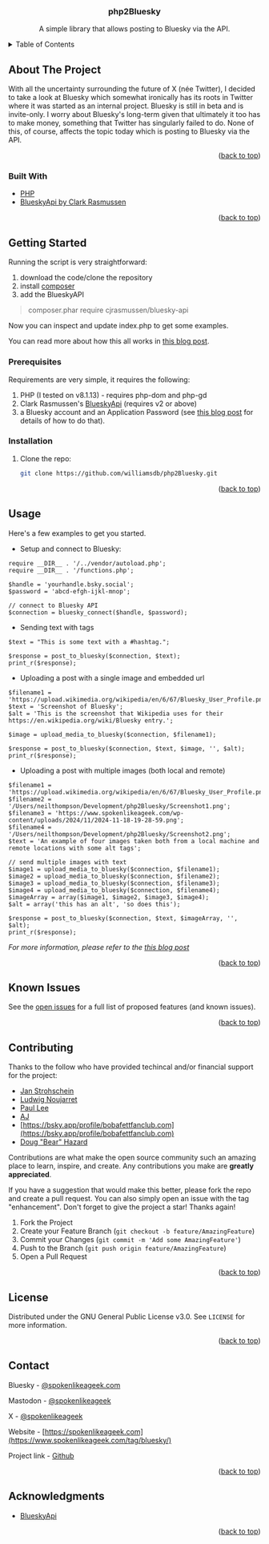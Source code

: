 <a name="readme-top"></a>


<!-- PROJECT LOGO -->
<br />
<div align="center">

<h3 align="center">php2Bluesky</h3>

  <p align="center">
    A simple library that allows posting to Bluesky via the API.
    <br />
  </p>
</div>



<!-- TABLE OF CONTENTS -->
<details>
  <summary>Table of Contents</summary>
  <ol>
    <li>
      <a href="#about-the-project">About The Project</a>
      <ul>
        <li><a href="#built-with">Built With</a></li>
      </ul>
    </li>
    <li>
      <a href="#getting-started">Getting Started</a>
      <ul>
        <li><a href="#prerequisites">Prerequisites</a></li>
        <li><a href="#installation">Installation</a></li>
      </ul>
    </li>
    <li><a href="#usage">Usage</a></li>
    <li><a href="#roadmap">Roadmap</a></li>
    <li><a href="#contributing">Contributing</a></li>
    <li><a href="#license">License</a></li>
    <li><a href="#contact">Contact</a></li>
    <li><a href="#acknowledgments">Acknowledgments</a></li>
  </ol>
</details>



<!-- ABOUT THE PROJECT -->
## About The Project

With all the uncertainty surrounding the future of X (née Twitter), I decided to take a look at Bluesky which somewhat ironically has its roots in Twitter where it was started as an internal project. Bluesky is still in beta and is invite-only. I worry about Bluesky's long-term given that ultimately it too has to make money, something that Twitter has singularly failed to do. None of this, of course, affects the topic today which is posting to Bluesky via the API.

<script type='text/javascript' src='https://storage.ko-fi.com/cdn/widget/Widget_2.js'></script><script type='text/javascript'>kofiwidget2.init('Support me on Ko-fi', '#72a4f2', 'Y8Y0POEES');kofiwidget2.draw();</script> 

<p align="right">(<a href="#readme-top">back to top</a>)</p>



### Built With

* [PHP](https://php.net)
* [BlueskyApi by Clark Rasmussen](https://github.com/cjrasmussen/BlueskyApi)

<p align="right">(<a href="#readme-top">back to top</a>)</p>



<!-- GETTING STARTED -->
## Getting Started

Running the script is very straightforward:

1. download the code/clone the repository
2. install [composer](https://getcomposer.org/)
3. add the BlueskyAPI 

> composer.phar require cjrasmussen/bluesky-api

Now you can inspect and update index.php to get some examples. 

You can read more about how this all works in [this blog post](https://www.spokenlikeageek.com/2023/11/06/posting-to-bluesky-via-the-api-from-php-part-one/).

### Prerequisites

Requirements are very simple, it requires the following:

1. PHP (I tested on v8.1.13) - requires php-dom and php-gd
2. Clark Rasmussen's [BlueskyApi](https://github.com/cjrasmussen/BlueskyApi) (requires v2 or above) 
2. a Bluesky account and an Application Password (see [this blog post](https://www.spokenlikeageek.com/2023/11/06/posting-to-bluesky-via-the-api-from-php-part-one/) for details of how to do that).

### Installation

1. Clone the repo:
   ```sh
   git clone https://github.com/williamsdb/php2Bluesky.git
   ```

<p align="right">(<a href="#readme-top">back to top</a>)</p>



<!-- USAGE EXAMPLES -->
## Usage

Here's a few examples to get you started. 

*  Setup and connect to Bluesky:

```
require __DIR__ . '/../vendor/autoload.php';
require __DIR__ . '/functions.php';

$handle = 'yourhandle.bsky.social';
$password = 'abcd-efgh-ijkl-mnop';
    
// connect to Bluesky API
$connection = bluesky_connect($handle, $password);
```

* Sending text with tags

```
$text = "This is some text with a #hashtag.";

$response = post_to_bluesky($connection, $text);
print_r($response);
```

* Uploading a post with a single image and embedded url

```
$filename1 = 'https://upload.wikimedia.org/wikipedia/en/6/67/Bluesky_User_Profile.png';
$text = 'Screenshot of Bluesky';
$alt = 'This is the screenshot that Wikipedia uses for their https://en.wikipedia.org/wiki/Bluesky entry.';

$image = upload_media_to_bluesky($connection, $filename1);

$response = post_to_bluesky($connection, $text, $image, '', $alt);
print_r($response);
```

* Uploading a post with multiple images (both local and remote)

````
$filename1 = 'https://upload.wikimedia.org/wikipedia/en/6/67/Bluesky_User_Profile.png';
$filename2 = '/Users/neilthompson/Development/php2Bluesky/Screenshot1.png';
$filename3 = 'https://www.spokenlikeageek.com/wp-content/uploads/2024/11/2024-11-18-19-28-59.png';
$filename4 = '/Users/neilthompson/Development/php2Bluesky/Screenshot2.png';
$text = 'An example of four images taken both from a local machine and remote locations with some alt tags';
    
// send multiple images with text
$image1 = upload_media_to_bluesky($connection, $filename1);
$image2 = upload_media_to_bluesky($connection, $filename2);
$image3 = upload_media_to_bluesky($connection, $filename3);
$image4 = upload_media_to_bluesky($connection, $filename4);
$imageArray = array($image1, $image2, $image3, $image4); 
$alt = array('this has an alt', 'so does this');
    
$response = post_to_bluesky($connection, $text, $imageArray, '', $alt);
print_r($response);
```` 

_For more information, please refer to the [this blog post](https://www.spokenlikeageek.com/2023/11/06/posting-to-bluesky-via-the-api-from-php-part-one/)_

<p align="right">(<a href="#readme-top">back to top</a>)</p>



<!-- ROADMAP -->
## Known Issues

See the [open issues](https://github.com/williamsdb/php2Bluesky/issues) for a full list of proposed features (and known issues).

<p align="right">(<a href="#readme-top">back to top</a>)</p>



<!-- CONTRIBUTING -->
## Contributing

Thanks to the follow who have provided techincal and/or financial support for the project:

* [Jan Strohschein](https://bsky.app/profile/hayglow.bsky.social)
* [Ludwig Noujarret](https://bsky.app/profile/ludwig.noujarret.com)
* [Paul Lee](https://bsky.app/profile/drpaullee.bsky.social)
* [AJ](https://bsky.app/profile/asjmcguire.bsky.social)
* [https://bsky.app/profile/bobafettfanclub.com](https://bsky.app/profile/bobafettfanclub.com)
* [Doug "Bear" Hazard](https://bsky.app/profile/bearlydoug.com)

Contributions are what make the open source community such an amazing place to learn, inspire, and create. Any contributions you make are **greatly appreciated**.

If you have a suggestion that would make this better, please fork the repo and create a pull request. You can also simply open an issue with the tag "enhancement".
Don't forget to give the project a star! Thanks again!

1. Fork the Project
2. Create your Feature Branch (`git checkout -b feature/AmazingFeature`)
3. Commit your Changes (`git commit -m 'Add some AmazingFeature'`)
4. Push to the Branch (`git push origin feature/AmazingFeature`)
5. Open a Pull Request

<p align="right">(<a href="#readme-top">back to top</a>)</p>



<!-- LICENSE -->
## License

Distributed under the GNU General Public License v3.0. See `LICENSE` for more information.

<p align="right">(<a href="#readme-top">back to top</a>)</p>



<!-- CONTACT -->
## Contact

Bluesky - [@spokenlikeageek.com](https://bsky.app/profile/spokenlikeageek.com)

Mastodon - [@spokenlikeageek](https://techhub.social/@spokenlikeageek)

X - [@spokenlikeageek](https://x.com/spokenlikeageek) 

Website - [https://spokenlikeageek.com](https://www.spokenlikeageek.com/tag/bluesky/)

Project link - [Github](https://github.com/williamsdb/php2Bluesky)

<p align="right">(<a href="#readme-top">back to top</a>)</p>


<!-- ACKNOWLEDGMENTS -->
## Acknowledgments

* [BlueskyApi](https://github.com/cjrasmussen/BlueskyApi)

<p align="right">(<a href="#readme-top">back to top</a>)</p>



<!-- MARKDOWN LINKS & IMAGES -->
<!-- https://www.markdownguide.org/basic-syntax/#reference-style-links -->
[contributors-shield]: https://img.shields.io/github/contributors/github_username/repo_name.svg?style=for-the-badge
[contributors-url]: https://github.com/github_username/repo_name/graphs/contributors
[forks-shield]: https://img.shields.io/github/forks/github_username/repo_name.svg?style=for-the-badge
[forks-url]: https://github.com/github_username/repo_name/network/members
[stars-shield]: https://img.shields.io/github/stars/github_username/repo_name.svg?style=for-the-badge
[stars-url]: https://github.com/github_username/repo_name/stargazers
[issues-shield]: https://img.shields.io/github/issues/github_username/repo_name.svg?style=for-the-badge
[issues-url]: https://github.com/github_username/repo_name/issues
[license-shield]: https://img.shields.io/github/license/github_username/repo_name.svg?style=for-the-badge
[license-url]: https://github.com/github_username/repo_name/blob/master/LICENSE.txt
[linkedin-shield]: https://img.shields.io/badge/-LinkedIn-black.svg?style=for-the-badge&logo=linkedin&colorB=555
[linkedin-url]: https://linkedin.com/in/linkedin_username
[product-screenshot]: images/screenshot.png
[Next.js]: https://img.shields.io/badge/next.js-000000?style=for-the-badge&logo=nextdotjs&logoColor=white
[Next-url]: https://nextjs.org/
[React.js]: https://img.shields.io/badge/React-20232A?style=for-the-badge&logo=react&logoColor=61DAFB
[React-url]: https://reactjs.org/
[Vue.js]: https://img.shields.io/badge/Vue.js-35495E?style=for-the-badge&logo=vuedotjs&logoColor=4FC08D
[Vue-url]: https://vuejs.org/
[Angular.io]: https://img.shields.io/badge/Angular-DD0031?style=for-the-badge&logo=angular&logoColor=white
[Angular-url]: https://angular.io/
[Svelte.dev]: https://img.shields.io/badge/Svelte-4A4A55?style=for-the-badge&logo=svelte&logoColor=FF3E00
[Svelte-url]: https://svelte.dev/
[Laravel.com]: https://img.shields.io/badge/Laravel-FF2D20?style=for-the-badge&logo=laravel&logoColor=white
[Laravel-url]: https://laravel.com
[Bootstrap.com]: https://img.shields.io/badge/Bootstrap-563D7C?style=for-the-badge&logo=bootstrap&logoColor=white
[Bootstrap-url]: https://getbootstrap.com
[JQuery.com]: https://img.shields.io/badge/jQuery-0769AD?style=for-the-badge&logo=jquery&logoColor=white
[JQuery-url]: https://jquery.com 
